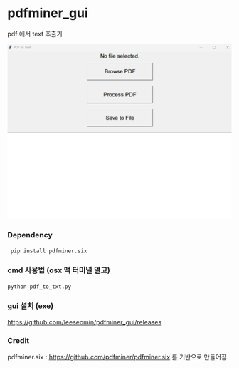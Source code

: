 # pdfminer_gui 

pdf 에서 text 추출기


![대표](https://github.com/leeseomin/pdfminer_gui/blob/main/images/c2.png)



###  Dependency 


``` pip install pdfminer.six``` 


### cmd 사용법 (osx 맥 터미널 열고)

``` python pdf_to_txt.py ```


### gui 설치 (exe)

https://github.com/leeseomin/pdfminer_gui/releases



### Credit


pdfminer.six  :  https://github.com/pdfminer/pdfminer.six  를 기반으로 만들어짐.


